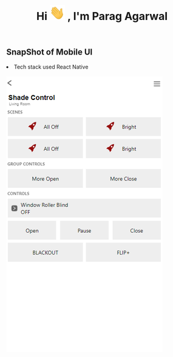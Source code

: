 <h1 align="center">Hi <a target="_blank" rel="noopener noreferrer">
<img src="https://raw.githubusercontent.com/ABSphreak/ABSphreak/master/gifs/Hi.gif" width="40px" />
</a>, I'm Parag Agarwal</h1>
<br>
<h2 >SnapShot of Mobile UI</h2>
<li style="margin-bottom: 10;">Tech stack used React Native</li>
<br>
<img src="https://github.com/Parag589/Mobile-UI/blob/main/Assignment%20Done%20by%20Parag%20Agarwal.png" />
